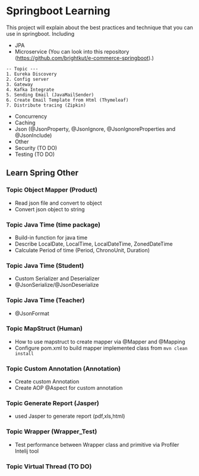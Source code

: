 # Springboot Learning

This project will explain about the best practices and technique that you can use in springboot. Including

- JPA
- Microservice (You can look into this repository (https://github.com/brightkut/e-commerce-springboot).)

```
-- Topic ---
1. Eureka Discovery
2. Config server
3. Gateway
4. Kafka Integrate
5. Sending Email (JavaMailSender)
6. Create Email Template from Html (Thymeleaf)
7. Distribute tracing (Zipkin)
```

- Concurrency
- Caching
- Json (@JsonProperty, @JsonIgnore, @JsonIgnoreProperties and @JsonInclude)
- Other
- Security (TO DO)
- Testing (TO DO)


## Learn Spring Other

### Topic Object Mapper (Product)
- Read json file and convert to object
- Convert json object to string

### Topic Java Time (time package)
- Build-in function for java time
- Describe LocalDate, LocalTime, LocalDateTime, ZonedDateTime
- Calculate Period of time (Period, ChronoUnit, Duration)

### Topic Java Time (Student)
- Custom Serializer and Deserializer
- @JsonSerialize/@JsonDeserialize 

### Topic Java Time (Teacher)
- @JsonFormat

### Topic MapStruct (Human)
- How to use mapstruct to create mapper via @Mapper and @Mapping
- Configure pom.xml to build mapper implemented class from `mvn clean install`

### Topic Custom Annotation (Annotation)
- Create custom Annotation
- Create AOP @Aspect for custom annotation

### Topic Generate Report (Jasper)
- used Jasper to generate report (pdf,xls,html)

### Topic Wrapper (Wrapper_Test)
- Test performance between Wrapper class and primitive via Profiler Intelij tool

### Topic Virtual Thread (TO DO)